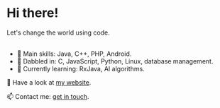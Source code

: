 <h1>Hi there!</h1>
Let's change the world using code.
<br></br>

- 👀 Main skills: Java, C++, PHP, Android.
- 💞️ Dabbled in: C, JavaScript, Python, Linux, database management.
- 🌱 Currently learning: RxJava, AI algorithms.

👋 Have a look at [my website](https://moniqueaxt.github.io/).

📫 Contact me: [get in touch](mailto:monique.axt@protonmail.com).

